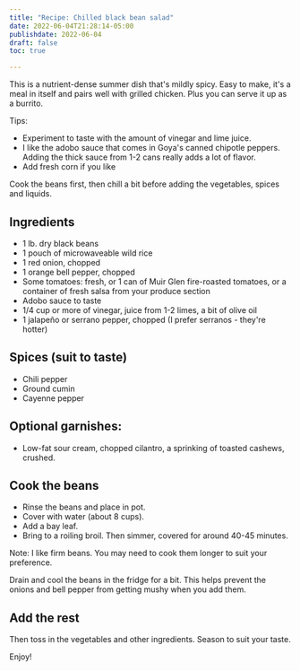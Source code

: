 ```yaml
---
title: "Recipe: Chilled black bean salad"
date: 2022-06-04T21:28:14-05:00
publishdate: 2022-06-04
draft: false
toc: true

---
```


This is a nutrient-dense summer dish that's mildly spicy. Easy to make, it's a meal in itself and pairs well with grilled chicken. Plus you can serve it up as a burrito.

Tips:

* Experiment to taste with the amount of vinegar and lime juice. 
* I like the adobo sauce that comes in Goya's canned chipotle peppers. Adding the thick sauce from 1-2 cans really adds a lot of flavor. 
* Add fresh corn if you like

Cook the beans first, then chill a bit before adding the vegetables, spices and liquids. 

## Ingredients 

* 1 lb. dry black beans
* 1 pouch of microwaveable wild rice 
* 1 red onion, chopped
* 1 orange bell pepper, chopped 
* Some tomatoes: fresh, or 1 can of Muir Glen fire-roasted tomatoes, or a container of fresh salsa from your produce section
* Adobo sauce to taste
* 1/4 cup or more of vinegar, juice from 1-2 limes, a bit of olive oil 
* 1 jalapeño or serrano pepper, chopped (I prefer serranos - they're hotter)

## Spices (suit to taste)
* Chili pepper
* Ground cumin
* Cayenne pepper

## Optional garnishes: 
* Low-fat sour cream, chopped cilantro, a sprinking of toasted cashews, crushed.

## Cook the beans

* Rinse the beans and place in pot. 
* Cover with water (about 8 cups). 
* Add a bay leaf.
* Bring to a roiling broil. Then simmer, covered for around 40-45 minutes. 

Note: I like firm beans. You may need to cook them longer to suit your preference. 

Drain and cool the beans in the fridge for a bit. This helps prevent the onions and bell pepper from getting mushy when you add them.

## Add the rest 

Then toss in the vegetables and other ingredients. Season to suit your taste. 



Enjoy!
